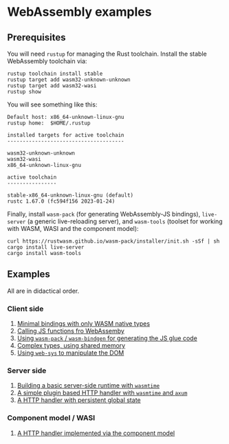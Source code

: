 # WebAssembly examples

## Prerequisites
You will need `rustup` for managing the Rust toolchain.
Install the stable WebAssembly toolchain via:
```
rustup toolchain install stable
rustup target add wasm32-unknown-unknown
rustup target add wasm32-wasi
rustup show
```

You will see something like this:
```
Default host: x86_64-unknown-linux-gnu
rustup home:  $HOME/.rustup

installed targets for active toolchain
--------------------------------------

wasm32-unknown-unknown
wasm32-wasi
x86_64-unknown-linux-gnu

active toolchain
----------------

stable-x86_64-unknown-linux-gnu (default)
rustc 1.67.0 (fc594f156 2023-01-24)
```

Finally, install `wasm-pack` (for generating WebAssembly-JS bindings), `live-server` (a generic live-reloading server), and `wasm-tools` (toolset for working with WASM, WASI and the component model):
```
curl https://rustwasm.github.io/wasm-pack/installer/init.sh -sSf | sh
cargo install live-server
cargo install wasm-tools
```

## Examples
All are in didactical order.

### Client side
1. [Minimal bindings with only WASM native types](client-side-basic/)
2. [Calling JS functions fro WebAssemby](client-side-bind-js/)
3. [Using `wasm-pack` / `wasm-bindgen` for generating the JS glue code](client-side-wasm-bindgen/)
4. [Complex types, using shared memory](client-side-complex-types/)
5. [Using `web-sys` to manipulate the DOM](client-side-web-sys/)

### Server side
1. [Building a basic server-side runtime with `wasmtime`](server-side-basic/)
2. [A simple plugin based HTTP handler with `wasmtime` and `axum`](server-side-http-handler/)
3. [A HTTP handler with persistent global state](server-side-shared-state/)

### Component model / WASI
1. [A HTTP handler implemented via the component model](component-model-basic/)
